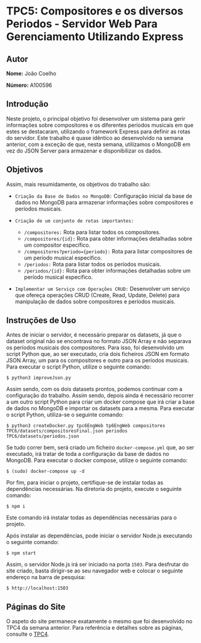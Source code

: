 # TPC5: Compositores e os diversos Periodos - Servidor Web Para Gerenciamento Utilizando Express

## Autor

**Nome:** João Coelho

**Número:** A100596

## Introdução

Neste projeto, o principal objetivo foi desenvolver um sistema para gerir informações sobre compositores e os diferentes períodos musicais em que estes se destacaram, utilizando o framework Express para definir as rotas do servidor. Este trabalho é quase idêntico ao desenvolvido na semana anterior, com a exceção de que, nesta semana, utilizamos o MongoDB em vez do JSON Server para armazenar e disponibilizar os dados.

## Objetivos

Assim, mais resumidamente, os objetivos do trabalho são:

- `Criação da Base de Dados no MongoDB:` Configuração inicial da base de dados no MongoDB para armazenar informações sobre compositores e períodos musicais.

- `Criação de um conjunto de rotas importantes:`
    - `/compositores:` Rota para listar todos os compositores.
    - `/compositores/{id}:` Rota para obter informações detalhadas sobre um compositor específico.
    - `/compositores?periodo={periodo}:` Rota para listar compositores de um período musical específico.
    - `/periodos:` Rota para listar todos os períodos musicais.
    - `/periodos/{id}:` Rota para obter informações detalhadas sobre um período musical específico.

- `Implementar um Serviço com Operações CRUD:` Desenvolver um serviço que ofereça operações CRUD (Create, Read, Update, Delete) para manipulação de dados sobre compositores e períodos musicais.

## Instruções de Uso

Antes de iniciar o servidor, é necessário preparar os datasets, já que o dataset original não se encontrava no formato JSON Array e não separava os períodos musicais dos compositores. Para isso, foi desenvolvido um script Python que, ao ser executado, cria dois ficheiros JSON em formato JSON Array, um para os compositores e outro para os períodos musicais. Para executar o script Python, utilize o seguinte comando:

```
$ python3 improveJson.py
```

Assim sendo, com os dois datasets prontos, podemos continuar com a configuração do trabalho. Assim sendo, depois ainda é necessário recorrer a um outro script Python para criar um docker compose que irá criar a base de dados no MongoDB e importar os datasets para a mesma. Para executar o script Python, utiliza-se o seguinte comando:

```
$ python3 createDocker.py tpc6EngWeb tp6EngWeb compositores TPC6/datasets/compositoresFinal.json periodos TPC6/datasets/periodos.json 
```

Se tudo correr bem, será criado um ficheiro `docker-compose.yml` que, ao ser executado, irá tratar de toda a configuração da base de dados no MongoDB. Para executar o docker compose, utilize o seguinte comando:



```
$ (sudo) docker-compose up -d
```

Por fim, para iniciar o projeto, certifique-se de instalar todas as dependências necessárias. Na diretoria do projeto, execute o seguinte comando:

```
$ npm i
```

Este comando irá instalar todas as dependências necessárias para o projeto.

Após instalar as dependências, pode iniciar o servidor Node.js executando o seguinte comando:

```
$ npm start
```

Assim, o servidor Node.js irá ser iniciado na porta `1503`.
Para desfrutar do site criado, basta dirigir-se ao seu navegador web e colocar o seguinte endereço na barra de pesquisa:

```
$ http://localhost:1503
```


## Páginas do Site

O aspeto do site permanece exatamente o mesmo que foi desenvolvido no TPC4 da semana anterior. Para referência e detalhes sobre as páginas, consulte o [TPC4](https://github.com/JoaoCoelho2003/EngWeb2024/tree/main/TPC4).

















